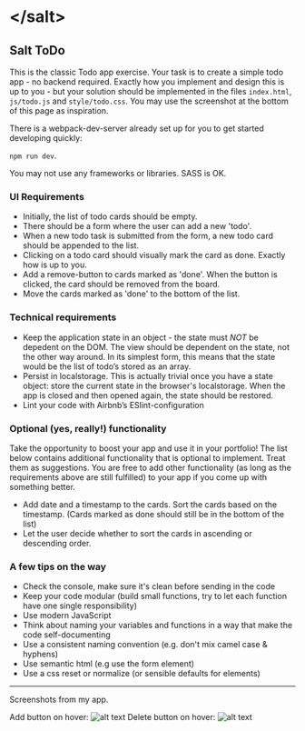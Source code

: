 # &lt;/salt&gt;

## Salt ToDo

This is the classic Todo app exercise. Your task is to create a simple todo app - no backend required.
Exactly how you implement and design this is up to you - but your solution should be implemented in the files `index.html`, `js/todo.js` and `style/todo.css`. You may use the screenshot at the bottom of this page as inspiration.

There is a webpack-dev-server already set up for you to get started developing quickly:

```npm run dev```.

You may not use any frameworks or libraries. SASS is OK.

### UI Requirements
* Initially, the list of todo cards should be empty.
* There should be a form where the user can add a new 'todo'.
* When a new todo task is submitted from the form, a new todo card should be appended to the list.
* Clicking on a todo card should visually mark the card as done. Exactly how is up to you.
* Add a remove-button to cards marked as 'done'. When the button is clicked, the card should be removed from the board.
* Move the cards marked as 'done' to the bottom of the list.

### Technical requirements
* Keep the application state in an object - the state must *NOT* be depedent on the DOM. The view should be dependent on the state, not the other way around. In its simplest form, this means that the state would be the list of todo’s stored as an array.
* Persist in localstorage. This is actually trivial once you have a state object: store the current state in the browser's localstorage. When the app is closed and then opened again, the state should be restored.
* Lint your code with Airbnb’s ESlint-configuration

### Optional (yes, really!) functionality
Take the opportunity to boost your app and use it in your portfolio! The list below contains additional functionality that is optional to implement. Treat them as suggestions.
You are free to add other functionality (as long as the requirements above are still fulfilled) to your app if you come up with something better.
* Add date and a timestamp to the cards. Sort the cards based on the timestamp. (Cards marked as done should still be in the bottom of the list)
* Let the user decide whether to sort the cards in ascending or descending order.

### A few tips on the way
* Check the console, make sure it's clean before sending in the code
* Keep your code modular (build small functions, try to let each function have one single responsibility)
* Use modern JavaScript
* Think about naming your variables and functions in a way that make the code self-documenting
* Use a consistent naming convention (e.g. don't mix camel case & hyphens)
* Use semantic html (e.g use the form element)
* Use a css reset or normalize (or sensible defaults for elements)
__________________________________________________________________________________
Screenshots from my app.

Add button on hover:
![alt text](add_hover.png)
Delete button on hover:
![alt text](delete_hover.png)